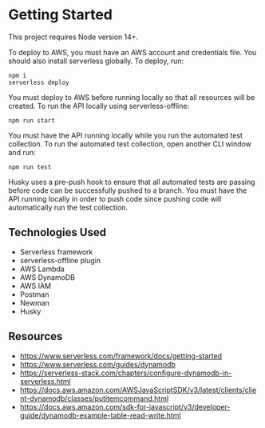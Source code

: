 # Getting Started
This project requires Node version 14+.

To deploy to AWS, you must have an AWS account and credentials file. You should also install serverless globally. To deploy, run:
```
npm i
serverless deploy
```

You must deploy to AWS before running locally so that all resources will be created. To run the API locally using serverless-offline:
```
npm run start
```

You must have the API running locally while you run the automated test collection. To run the automated test collection, open another CLI window and run:
```
npm run test
```

Husky uses a pre-push hook to ensure that all automated tests are passing before code can be successfully pushed to a branch. You must have the API running locally in order to push code since pushing code will automatically run the test collection.

## Technologies Used
- Serverless framework
- serverless-offline plugin
- AWS Lambda
- AWS DynamoDB
- AWS IAM
- Postman
- Newman
- Husky

## Resources
- https://www.serverless.com/framework/docs/getting-started
- https://www.serverless.com/guides/dynamodb
- https://serverless-stack.com/chapters/configure-dynamodb-in-serverless.html
- https://docs.aws.amazon.com/AWSJavaScriptSDK/v3/latest/clients/client-dynamodb/classes/putitemcommand.html
- https://docs.aws.amazon.com/sdk-for-javascript/v3/developer-guide/dynamodb-example-table-read-write.html